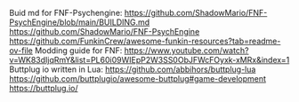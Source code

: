 Buid md for FNF-Psychengine: https://github.com/ShadowMario/FNF-PsychEngine/blob/main/BUILDING.md
https://github.com/ShadowMario/FNF-PsychEngine
https://github.com/FunkinCrew/awesome-funkin-resources?tab=readme-ov-file
Modding guide for FNF: https://www.youtube.com/watch?v=WK83dIjqRmY&list=PL60i09WIEpP2W3SS0ObJFWcFOyxk-xMRx&index=1
Buttplug io written in Lua: https://github.com/abbihors/buttplug-lua
https://github.com/buttplugio/awesome-buttplug#game-development
https://buttplug.io/
